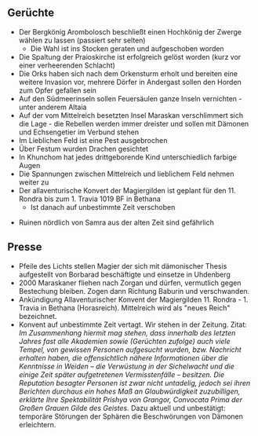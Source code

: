 ## Gerüchte
- Der Bergkönig Arombolosch beschließt einen Hochkönig der Zwerge wählen zu lassen (passiert sehr selten)
    * Die Wahl ist ins Stocken geraten und aufgeschoben worden
- Die Spaltung der Praioskirche ist erfolgreich gelöst worden (kurz vor einer verheerenden Schlacht)
- Die Orks haben sich nach dem Orkensturm erholt und bereiten eine weitere Invasion vor, mehrere Dörfer in Andergast sollen den Horden zum Opfer gefallen sein
- Auf den Südmeerinseln sollen Feuersäulen ganze Inseln vernichten - unter anderem Altaia
- <a id="rumormaraskan"></a>Auf der vom Mittelreich besetzten Insel Maraskan verschlimmert sich die Lage - die Rebellen werden immer dreister und sollen mit Dämonen und Echsengetier im Verbund stehen
- Im Lieblichen Feld ist eine Pest ausgebrochen
- Über Festum wurden Drachen gesichtet
- In Khunchom hat jedes drittgeborende Kind unterschiedlich farbige Augen
- Die Spannungen zwischen Mittelreich und lieblichem Feld nehmen weiter zu
- Der allaventurische Konvert der Magiergilden ist geplant für den 11. Rondra bis zum 1. Travia 1019 BF in Bethana
	* Ist danach auf unbestimmte Zeit verschoben
* Ruinen nördlich von Samra aus der alten Zeit sind gefährlich
## Presse

* Pfeile des Lichts stellen Magier der sich mit dämonischer Thesis aufgestellt von Borbarad beschäftigte und einsetze in Uhdenberg
* <a id="newsmaraskan"></a>2000 Maraskaner fliehen nach Zorgan und dürfen, vermutlich gegen Bestechung bleiben. Zogen dann Richtung Baburin und verschwanden.
* Ankündigung Allaventurischer Konvent der Magiergilden 11. Rondra - 1. Travia in Bethana (Horasreich). Mittelreich wird als "neues Reich" bezeichnet.
* Konvent auf unbestimmte Zeit vertagt. Wir stehen in der Zeitung. Zitat:
  *Im Zusammenhang hiermit mag stehen, dass innerhalb des letzten Jahres fast alle Akademien sowie (Gerüchten zufolge) auch viele Tempel, von gewissen Personen aufgesucht wurden, bzw. Nachricht erhalten haben, die offensichtlich nähere Informationen über die Kenntnisse in Weiden – die Verwüstung in der Sichelwacht und die einige Zeit später aufgetretenen Vermisstenfälle – besitzen.
  Die Reputation besagter Personen ist zwar nicht untadelig, jedoch sei ihren Berichten durchaus ein hohes Maß an Glaubwürdigkeit zuzubilligen, erklärte Ihre Spektabilität Prishya von Grangor, Convocata Prima der Großen Grauen Gilde des Geistes.*
  Dazu aktuell und unbestätigt: temporäre Störungen der Sphären die Beschwörungen von Dämonen erleichtern.